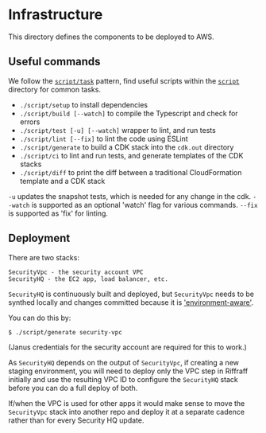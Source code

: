 # Infrastructure

This directory defines the components to be deployed to AWS.

## Useful commands

We follow the
[`script/task`](https://github.com/github/scripts-to-rule-them-all) pattern,
find useful scripts within the [`script`](./script) directory for common tasks.

- `./script/setup` to install dependencies
- `./script/build [--watch]` to compile the Typescript and check for errors
- `./script/test [-u] [--watch]` wrapper to lint, and run tests
- `./script/lint [--fix]` to lint the code using ESLint
- `./script/generate` to build a CDK stack into the `cdk.out` directory
- `./script/ci` to lint and run tests, and generate templates of the CDK stacks
- `./script/diff` to print the diff between a traditional CloudFormation
  template and a CDK stack

`-u` updates the snapshot tests, which is needed for any change in the cdk.
`--watch` is supported as an optional 'watch' flag for various commands.
`--fix` is supported as 'fix' for linting.

## Deployment

There are two stacks:

    SecurityVpc - the security account VPC
    SecurityHQ - the EC2 app, load balancer, etc.

`SecurityHQ` is continuously built and deployed, but `SecurityVpc` needs to be
synthed locally and changes committed because it is
['environment-aware'](https://docs.aws.amazon.com/cdk/latest/guide/environments.html).

You can do this by:

    $ ./script/generate security-vpc

(Janus credentials for the security account are required for this to work.)

As `SecurityHQ` depends on the output of `SecurityVpc`, if creating a new
staging environment, you will need to deploy only the VPC step in Riffraff
initially and use the resulting VPC ID to configure the `SecurityHQ` stack
before you can do a full deploy of both.

If/when the VPC is used for other apps it would make sense to move the
`SecurityVpc` stack into another repo and deploy it at a separate cadence rather
than for every Security HQ update.
